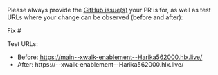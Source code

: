 Please always provide the [GitHub issue(s)](../issues) your PR is for, as well as test URLs where your change can be observed (before and after):

Fix #<gh-issue-id>

Test URLs:
- Before: https://main--xwalk-enablement--Harika562000.hlx.live/
- After: https://<branch>--xwalk-enablement--Harika562000.hlx.live/
